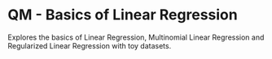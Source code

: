 # QM - Basics of Linear Regression

Explores the basics of Linear Regression, Multinomial Linear Regression and Regularized Linear Regression with toy datasets.
